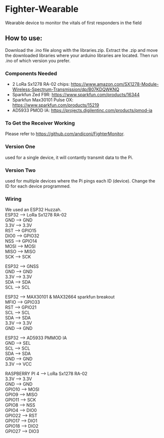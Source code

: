 # Fighter-Wearable
Wearable device to monitor the vitals of first responders in the field

## How to use:

Download the .ino file along with the libraries.zip. Extract the .zip and move the downloaded libraries where your arduino libraries are located.
Then run .ino of which version you prefer.

### Components Needed
* 2 LoRa Sx1278 RA-02 chips: https://www.amazon.com/SX1278-Module-Wireless-Spectrum-Transmission/dp/B07KDQWKNQ  <br />
* Sparkfun Zed F9R: https://www.sparkfun.com/products/16344  <br />
* Sparkfun Max30101 Pulse OX: https://www.sparkfun.com/products/15219  <br />
* AD5933 PMOD IA: https://projects.digilentinc.com/products/pmod-ia  <br />

### To Get the Receiver Working
Please refer to https://github.com/andiconi/FighterMonitor.

### Version One 
used for a single device, it will contantly transmit data to the Pi.

### Version Two 
used for multiple devices where the Pi pings each ID (device). Change the ID for each device programmed.

### Wiring
We used an ESP32 Huzzah. <br />
ESP32 --> LoRa Sx1278 RA-02  <br />
GND --> GND <br />
3.3V --> 3.3V  <br />
RST --> GPIO15 <br />
DIO0 --> GPIO32 <br />
NSS --> GPIO14 <br />
MOSI --> MOSI <br />
MISO --> MISO <br />
SCK --> SCK <br />

ESP32 --> GNSS <br />
GND --> GND <br />
3.3V --> 3.3V  <br />
SDA --> SDA <br />
SCL --> SCL <br />

ESP32 --> MAX30101 & MAX32664 sparkfun breakout <br />
MFIO --> GPIO33 <br />
RST --> GPIO21  <br />
SCL --> SCL <br />
SDA --> SDA  <br />
3.3V --> 3.3V <br />
GND --> GND <br />

ESP32 --> AD5933 PMMOD IA  <br />
GND --> SEL <br />
SCL --> SCL <br />
SDA --> SDA <br />
GND --> GND <br />
3.3V --> VCC <br />

RASPBERRY PI 4 --> LoRa Sx1278 RA-02  <br />
3.3V --> 3.3V <br />
GND --> GND <br />
GPIO10 --> MOSI <br />
GPIO9 --> MISO  <br />
GPIO11 --> SCK <br />
GPIO8 --> NSS <br />
GPIO4 --> DIO0 <br />
GPIO22 --> RST <br />
GPIO17 --> DIO1 <br />
GPIO18 --> DIO2 <br />
GPIO27 --> DIO3 <br />

